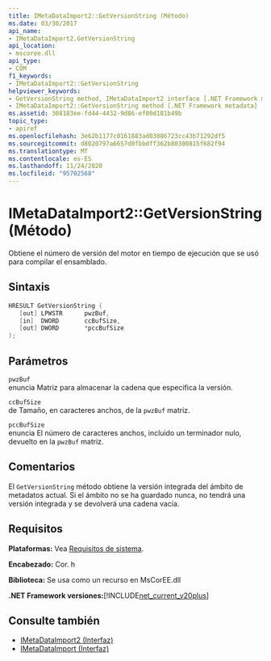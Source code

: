 ```yaml
---
title: IMetaDataImport2::GetVersionString (Método)
ms.date: 03/30/2017
api_name:
- IMetaDataImport2.GetVersionString
api_location:
- mscoree.dll
api_type:
- COM
f1_keywords:
- IMetaDataImport2::GetVersionString
helpviewer_keywords:
- GetVersionString method, IMetaDataImport2 interface [.NET Framework metadata]
- IMetaDataImport2::GetVersionString method [.NET Framework metadata]
ms.assetid: 308183ee-fd44-4432-9d86-ef00d181b49b
topic_type:
- apiref
ms.openlocfilehash: 3e62b1177c0161883ad03086723cc43b71292df5
ms.sourcegitcommit: d8020797a6657d0fbbdff362b80300815f682f94
ms.translationtype: MT
ms.contentlocale: es-ES
ms.lasthandoff: 11/24/2020
ms.locfileid: "95702568"
---
```

# <a name="imetadataimport2getversionstring-method"></a>IMetaDataImport2::GetVersionString (Método)

Obtiene el número de versión del motor en tiempo de ejecución que se usó para compilar el ensamblado.  
  
## <a name="syntax"></a>Sintaxis  
  
```cpp  
HRESULT GetVersionString (  
   [out] LPWSTR      pwzBuf,  
   [in]  DWORD       ccBufSize,  
   [out] DWORD       *pccBufSize  
);  
```  
  
## <a name="parameters"></a>Parámetros  

 `pwzBuf`  
 enuncia Matriz para almacenar la cadena que especifica la versión.  
  
 `ccBufSize`  
 de Tamaño, en caracteres anchos, de la `pwzBuf` matriz.  
  
 `pccBufSize`  
 enuncia El número de caracteres anchos, incluido un terminador nulo, devuelto en la `pwzBuf` matriz.  
  
## <a name="remarks"></a>Comentarios  

 El `GetVersionString` método obtiene la versión integrada del ámbito de metadatos actual. Si el ámbito no se ha guardado nunca, no tendrá una versión integrada y se devolverá una cadena vacía.  
  
## <a name="requirements"></a>Requisitos  

 **Plataformas:** Vea [Requisitos de sistema](../../get-started/system-requirements.md).  
  
 **Encabezado:** Cor. h  
  
 **Biblioteca:** Se usa como un recurso en MsCorEE.dll  
  
 **.NET Framework versiones:**[!INCLUDE[net_current_v20plus](../../../../includes/net-current-v20plus-md.md)]  
  
## <a name="see-also"></a>Consulte también

- [IMetaDataImport2 (Interfaz)](imetadataimport2-interface.md)
- [IMetaDataImport (Interfaz)](imetadataimport-interface.md)
